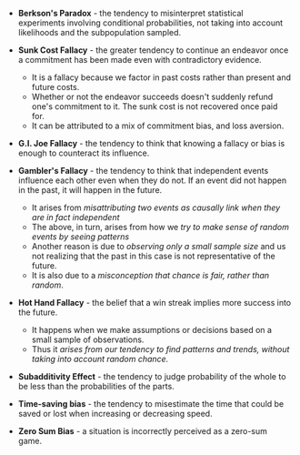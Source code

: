 * **Berkson's Paradox** - the tendency to misinterpret statistical experiments involving conditional probabilities, not taking into account likelihoods and the subpopulation sampled.

* **Sunk Cost Fallacy** - the greater tendency to continue an endeavor once a commitment has been made even with contradictory evidence.
	* It is a fallacy because we factor in past costs rather than present and future costs.
	* Whether or not the endeavor succeeds doesn't suddenly refund one's commitment to it. The sunk cost is not recovered once paid for.
	* It can be attributed to a mix of commitment bias, and loss aversion.

* **G.I. Joe Fallacy** - the tendency to think that knowing a fallacy or bias is enough to counteract its influence.

* **Gambler's Fallacy** - the tendency to think that independent events influence each other even when they do not. If an event did not happen in the past, it will happen in the future.
	* It arises from *misattributing two events as causally link when they are in fact independent*
	* The above, in turn, arises from how we *try to make sense of random events by seeing patterns*
	* Another reason is due to *observing only a small sample size* and us not realizing that the past in this case is not representative of the future.
	* It is also due to a *misconception that chance is fair, rather than random*.

* **Hot Hand Fallacy** - the belief that a win streak implies more success into the future.
	* It happens when we make assumptions or decisions based on a small sample of observations.
	* Thus it *arises from our tendency to find patterns and trends, without taking into account random chance.*

* **Subadditivity Effect** - the tendency to judge probability of the whole to be less than the probabilities of the parts.

* **Time-saving bias** - the tendency to misestimate the time that could be saved or lost when increasing or decreasing speed.

* **Zero Sum Bias** - a situation is incorrectly perceived as a zero-sum game.